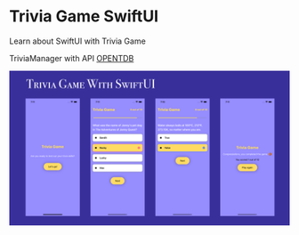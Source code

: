 # Trivia Game SwiftUI
 Learn about SwiftUI with Trivia Game
 
 TriviaManager with API [OPENTDB](https://opentdb.com/api.php?amount=10)

<img src="https://raw.githubusercontent.com/xiaoyuanlv/Trivia/main/cover.png" width="700px" height="auto" />
